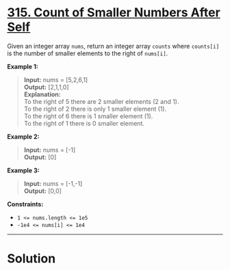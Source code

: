 # [315. Count of Smaller Numbers After Self](https://leetcode.com/problems/count-of-smaller-numbers-after-self/)

Given an integer array `nums`, return an integer array `counts` where `counts[i]` is the number of smaller elements to the right of `nums[i]`.

**Example 1:**

>**Input:** nums = [5,2,6,1]<br>
**Output:** [2,1,1,0]<br>
**Explanation:**<br>
To the right of 5 there are 2 smaller elements (2 and 1).<br>
To the right of 2 there is only 1 smaller element (1).<br>
To the right of 6 there is 1 smaller element (1).<br>
To the right of 1 there is 0 smaller element.

**Example 2:**

>**Input:** nums = [-1]<br>
**Output:** [0]

**Example 3:**

>**Input:** nums = [-1,-1]<br>
**Output:** [0,0]
 

**Constraints:**

- `1 <= nums.length <= 1e5`
- `-1e4 <= nums[i] <= 1e4`
---
# Solution

